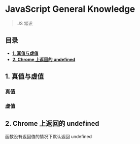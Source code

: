 # JavaScript General Knowledge
>  JS 常识

## 目录

- **[1. 真值与虚值]()**
- **[2. Chrome 上返回的 undefined]()**

## 1. 真值与虚值

### 真值

### 虚值

## 2. Chrome 上返回的 undefined

函数没有返回值的情况下默认返回 undefined